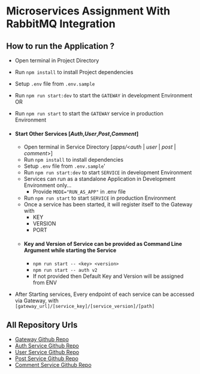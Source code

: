 # Microservices Assignment With RabbitMQ Integration

## How to run the Application ?

- Open terminal in Project Directory
- Run `npm install` to install Project dependencies
- Setup `.env` file from `.env.sample`
- Run `npm run start:dev` to start the `GATEWAY` in development Environment
  OR
- Run `npm run start` to start the `GATEWAY` service in production Environment
- #### Start Other Services [*Auth*,*User*,*Post*,*Comment*]

  - Open terminal in Service Directory [*apps/*<*auth* | *user* | *post* | *comment*>]
  - Run `npm install` to install dependencies
  - Setup `.env` file from `.env.sample`'
  - Run `npm run start:dev` to start `SERVICE` in development Environment
  - Services can run as a standalone Application in Development Environment only...
    - Provide `MODE="RUN_AS_APP"` in .env file
  - Run `npm run start` to start `SERVICE` in production Environment
  - Once a service has been started, it will register itself to the Gateway with
    - KEY
    - VERSION
    - PORT
  - #### Key and Version of Service can be provided as Command Line Argument while starting the Service
    - `npm run start -- <key> <version>`
    - `npm run start -- auth v2`
    - If not provided then Default Key and Version will be assigned from ENV

- After Starting services, Every endpoint of each service can be accessed via Gateway, with `[gateway_url]/[service_key]/[service_version]/[path]`

## All Repository Urls

- [Gateway Github Repo](https://github.com/DGamer007/microservices)
- [Auth Service Github Repo](https://github.com/DGamer007/microservices-auth-service)
- [User Service Github Repo](https://github.com/DGamer007/microservices-user-service)
- [Post Service Github Repo](https://github.com/DGamer007/microservices-post-service)
- [Comment Service Github Repo](https://github.com/DGamer007/microservices-comment-service)
